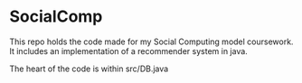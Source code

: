 # SocialComp
This repo holds the code made for my Social Computing model coursework.
It includes an implementation of a recommender system in java.

The heart of the code is within src/DB.java
